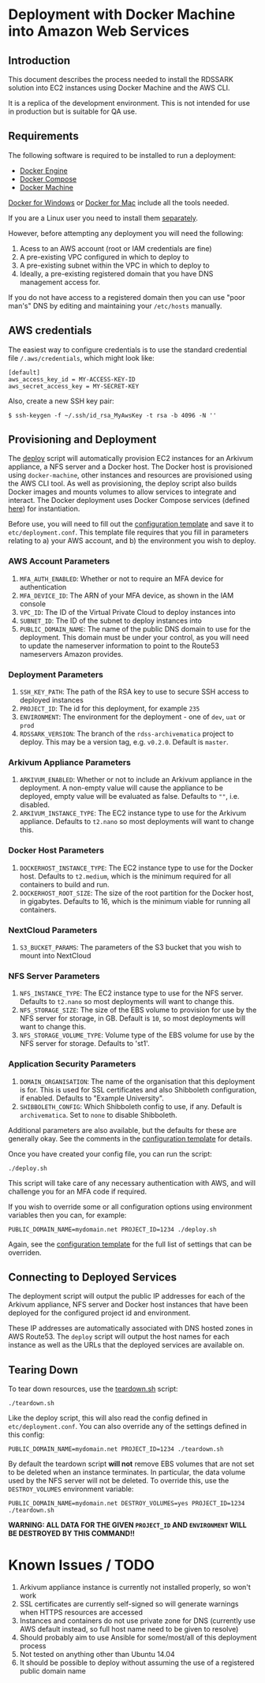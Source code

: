 # Deployment with Docker Machine into Amazon Web Services

## Introduction

This document describes the process needed to install the RDSSARK solution into EC2 instances using Docker Machine and the AWS CLI.

It is a replica of the development environment. This is not intended for use in production but is suitable for QA use.

## Requirements

The following software is required to be installed to run a deployment:

- [Docker Engine](https://docs.docker.com/engine/)
- [Docker Compose](https://docs.docker.com/compose/overview/)
- [Docker Machine](https://docs.docker.com/machine/overview/)

[Docker for Windows](https://docs.docker.com/docker-for-windows/) or [Docker for Mac](https://docs.docker.com/docker-for-mac/) include all the tools needed.

If you are a Linux user you need to install them [separately](https://docs.docker.com/manuals/).

However, before attempting any deployment you will need the following:

1. Acess to an AWS account (root or IAM credentials are fine)
1. A pre-existing VPC configured in which to deploy to
1. A pre-existing subnet within the VPC in which to deploy to
1. Ideally, a pre-existing registered domain that you have DNS management access for.

If you do not have access to a registered domain then you can use "poor man's" DNS by editing and maintaining your `/etc/hosts` manually.

## AWS credentials

The easiest way to configure credentials is to use the standard credential file `/.aws/credentials`, which might look like:

    [default]
    aws_access_key_id = MY-ACCESS-KEY-ID
    aws_secret_access_key = MY-SECRET-KEY

Also, create a new SSH key pair:

    $ ssh-keygen -f ~/.ssh/id_rsa_MyAwsKey -t rsa -b 4096 -N ''

## Provisioning and Deployment

The [deploy](deploy.sh) script will automatically provision EC2 instances for an Arkivum appliance, a NFS server and a Docker host. The Docker host is provisioned using `docker-machine`, other instances and resources are provisioned using the AWS CLI tool. As well as provisioning, the deploy script also builds Docker images and mounts volumes to allow services to integrate and interact. The Docker deployment uses Docker Compose services (defined [here](../../compose)) for instantiation.

Before use, you will need to fill out the [configuration template](etc/deployment.conf.template) and save it to `etc/deployment.conf`. This template file requires that you fill in parameters relating to a) your AWS account, and b) the environment you wish to deploy.

### AWS Account Parameters

1. `MFA_AUTH_ENABLED`: Whether or not to require an MFA device for authentication
1. `MFA_DEVICE_ID`: The ARN of your MFA device, as shown in the IAM console
1. `VPC_ID`: The ID of the Virtual Private Cloud to deploy instances into
1. `SUBNET_ID`: The ID of the subnet to deploy instances into
1. `PUBLIC_DOMAIN_NAME`: The name of the public DNS domain to use for the deployment. This domain must be under your control, as you will need to update the nameserver information to point to the Route53 nameservers Amazon provides.

### Deployment Parameters

1. `SSH_KEY_PATH`: The path of the RSA key to use to secure SSH access to deployed instances
1. `PROJECT_ID`: The id for this deployment, for example `235`
1. `ENVIRONMENT`: The environment for the deployment - one of `dev`, `uat` or `prod`
1. `RDSSARK_VERSION`: The branch of the `rdss-archivematica` project to deploy. This may be a version tag, e.g. `v0.2.0`. Default is `master`.

### Arkivum Appliance Parameters

1. `ARKIVUM_ENABLED`: Whether or not to include an Arkivum appliance in the deployment. A non-empty value will cause the appliance to be deployed, empty value will be evaluated as false. Defaults to `""`, i.e. disabled.
1. `ARKIVUM_INSTANCE_TYPE`: The EC2 instance type to use for the Arkivum appliance. Defaults to `t2.nano` so most deployments will want to change this.

### Docker Host Parameters

1. `DOCKERHOST_INSTANCE_TYPE`: The EC2 instance type to use for the Docker host. Defaults to `t2.medium`, which is the minimum required for all containers to build and run.
1. `DOCKERHOST_ROOT_SIZE`: The size of the root partition for the Docker host, in gigabytes. Defaults to 16, which is the minimum viable for running all containers.

### NextCloud Parameters

1. `S3_BUCKET_PARAMS`: The parameters of the S3 bucket that you wish to mount into NextCloud

### NFS Server Parameters

1. `NFS_INSTANCE_TYPE`: The EC2 instance type to use for the NFS server. Defaults to `t2.nano` so most deployments will want to change this.
1. `NFS_STORAGE_SIZE`: The size of the EBS volume to provision for use by the NFS server for storage, in GB. Default is `10`, so most deployments will want to change this.
1. `NFS_STORAGE_VOLUME_TYPE`: Volume type of the EBS volume for use by the NFS server for storage. Defaults to 'st1'.

### Application Security Parameters

1. `DOMAIN_ORGANISATION`: The name of the organisation that this deployment is for. This is used for SSL certificates and also Shibboleth configuration, if enabled. Defaults to "Example University".
1. `SHIBBOLETH_CONFIG`: Which Shibboleth config to use, if any. Default is `archivematica`. Set to `none` to disable Shibboleth.

Additional parameters are also available, but the defaults for these are generally okay. See the comments in the [configuration template](etc/deployment.conf.template) for details.

Once you have created your config file, you can run the script:

    ./deploy.sh

This script will take care of any necessary authentication with AWS, and will challenge you for an MFA code if required.

If you wish to override some or all configuration options using environment variables then you can, for example:

    PUBLIC_DOMAIN_NAME=mydomain.net PROJECT_ID=1234 ./deploy.sh

Again, see the [configuration template](etc/deployment.conf.template) for the full list of settings that can be overriden.

## Connecting to Deployed Services

The deployment script will output the public IP addresses for each of the Arkivum appliance, NFS server and Docker host instances that have been deployed for the configured project id and environment.

These IP addresses are automatically associated with DNS hosted zones in AWS Route53. The `deploy` script will output the host names for each instance as well as the URLs that the deployed services are available on.

## Tearing Down

To tear down resources, use the [teardown.sh](teardown.sh) script:

    ./teardown.sh

Like the deploy script, this will also read the config defined in `etc/deployment.conf`. You can also override any of the settings defined in this config:

    PUBLIC_DOMAIN_NAME=mydomain.net PROJECT_ID=1234 ./teardown.sh

By default the teardown script **will not** remove EBS volumes that are not set to be deleted when an instance terminates. In particular, the data volume used by the NFS server will not be deleted. To override this, use the `DESTROY_VOLUMES` environment variable:

    PUBLIC_DOMAIN_NAME=mydomain.net DESTROY_VOLUMES=yes PROJECT_ID=1234 ./teardown.sh

**WARNING: ALL DATA FOR THE GIVEN `PROJECT_ID` AND `ENVIRONMENT` WILL BE DESTROYED BY THIS COMMAND!!**

# Known Issues / TODO

1. Arkivum appliance instance is currently not installed properly, so won't work
1. SSL certificates are currently self-signed so will generate warnings when HTTPS resources are accessed
1. Instances and containers do not use private zone for DNS (currently use AWS default instead, so full host name need to be given to resolve)
1. Should probably aim to use Ansible for some/most/all of this deployment process
1. Not tested on anything other than Ubuntu 14.04
1. It should be possible to deploy without assuming the use of a registered public domain name

